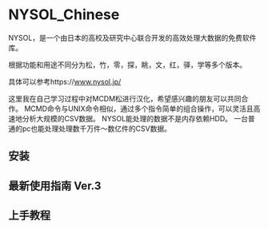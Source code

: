 # NYSOL_Chinese
NYSOL，是一个由日本的高校及研究中心联合开发的高效处理大数据的免费软件库。

根据功能和用途不同分为松，竹，零，探，眺，文，红，驿，学等多个版本。

具体可以参考https://www.nysol.jp/

这里我在自己学习过程中对MCDM松进行汉化，希望感兴趣的朋友可以共同合作。
MCMD命令与UNIX命令相似，通过多个指令简单的组合操作，可以灵活且高速地分析大规模的CSV数据。
NYSOL能处理的数据不是内存依赖HDD。
一台普通的pc也能处理处理数千万件～数亿件的CSV数据。

## 安装
## 最新使用指南 Ver.3
## 上手教程

